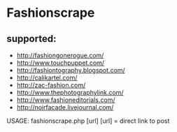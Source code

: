 Fashionscrape
============

supported:
---------
- http://fashiongonerogue.com/
- http://www.touchpuppet.com/
- http://fashiontography.blogspot.com/
- http://calikartel.com/
- http://zac-fashion.com/
- http://www.thephotographylink.com/
- http://www.fashioneditorials.com/
- http://noirfacade.livejournal.com/


USAGE: fashionscrape.php [url]
[url] = direct link to post
